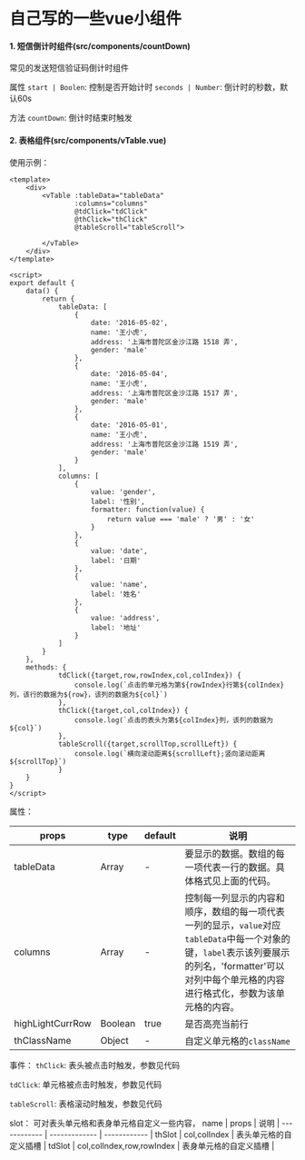 # 自己写的一些vue小组件



#### 1. 短信倒计时组件(src/components/countDown)


常见的发送短信验证码倒计时组件

属性
`start | Boolen`: 控制是否开始计时
`seconds | Number`: 倒计时的秒数，默认60s

方法 
`countDown`: 倒计时结束时触发

#### 2. 表格组件(src/components/vTable.vue)

使用示例：
```
<template>
	<div>
		<vTable :tableData="tableData"
		        :columns="columns"
		        @tdClick="tdClick"
		        @thClick="thClick"
		        @tableScroll="tableScroll">
                
		</vTable>
	</div>
</template>

<script>
export default {
	data() {
		return {
			tableData: [
				{
					date: '2016-05-02',
					name: '王小虎',
					address: '上海市普陀区金沙江路 1518 弄',
					gender: 'male'
				},
				{
					date: '2016-05-04',
					name: '王小虎',
					address: '上海市普陀区金沙江路 1517 弄',
					gender: 'male'
				},
				{
					date: '2016-05-01',
					name: '王小虎',
					address: '上海市普陀区金沙江路 1519 弄',
					gender: 'male'
				}
			],
			columns: [
				{
					value: 'gender',
					label: '性别',
					formatter: function(value) {
						return value === 'male' ? '男' : '女'
					}
				},
				{
					value: 'date',
					label: '日期'
				},
				{
					value: 'name',
					label: '姓名'
				},
				{
					value: 'address',
					label: '地址'
				}
			]
		}
	},
	methods: {
            tdClick({target,row,rowIndex,col,colIndex}) {
                console.log(`点击的单元格为第${rowIndex}行第${colIndex}列，该行的数据为${row}，该列的数据为${col}`)
            },
            thClick({target,col,colIndex}) {
                console.log(`点击的表头为第${colIndex}列，该列的数据为${col}`)
            },
            tableScroll({target,scrollTop,scrollLeft}) {
                console.log(`横向滚动距离${scrollLeft};竖向滚动距离${scrollTop}`)
            }
	}
}
</script>
```
属性：

props | type | default |  说明 |
------------ | ------------- | ------------ | ----
tableData | Array| - | 要显示的数据。数组的每一项代表一行的数据。具体格式见上面的代码。
columns | Array | - | 控制每一列显示的内容和顺序，数组的每一项代表一列的显示，`value`对应`tableData`中每一个对象的键，`label`表示该列要展示的列名，'formatter'可以对列中每个单元格的内容进行格式化，参数为该单元格的内容。
highLightCurrRow | Boolean| true | 是否高亮当前行
thClassName | Object| - | 自定义单元格的`className`

事件：
`thClick`: 表头被点击时触发，参数见代码

`tdClick`: 单元格被点击时触发，参数见代码

`tableScroll`: 表格滚动时触发，参数见代码

slot：
可对表头单元格和表身单元格自定义一些内容，
name | props | 说明 |
------------ | ------------- | ------------ |
thSlot | col,colIndex | 表头单元格的自定义插槽 | 
tdSlot | col,colIndex,row,rowIndex | 表身单元格的自定义插槽 |




